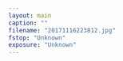 ```yaml
---
layout: main
caption: ""
filename: "20171116223812.jpg"
fstop: "Unknown"
exposure: "Unknown"
---
```


